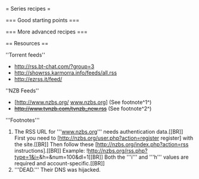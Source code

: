 = Series recipes =

=== Good starting points ===

 [wiki:Cookbook/Series/SimpleSeries Very basic series configuration]::
 [wiki:Cookbook/Series/Preset Manage series and multiple feeds easily]::
 [wiki:Cookbook/Series/SetPath Set torrent client download path from series name]::

=== More advanced recipes ===

 [wiki:Cookbook/Series/Sort Sort Downloads with FlexGet]::
 [wiki:Cookbook/Series/DelugeMovedone Set deluge options trough series groups]::
 [wiki:Cookbook/Series/Advanced Advanced example with setting groups and qualities]::
 [wiki:Cookbook/Series/DelugeThetvdbSeries Advanced deluge/thetvdb config showing many features]::
 [wiki:Cookbook/Series/DelugeSeriesLabel Set deluge labels to the series name]::
 [wiki:Cookbook/Series/AdvancedTransmissionAndDownloadManagement Download series with transmission (advanced)]::
 [wiki:Cookbook/Series/TimeframeWithMinMaxQuality Timeframe with min and max qualities]::
 [wiki:Cookbook/Series/PremieresGenres Get series premieres with genre filtering]::
 [wiki:Cookbook/Urlrewrite/nzbclub Fix the nzbclub feed to get series]::
 [wiki:Cookbook/Movies/TraktUpload Upload movie/tv collection to trakt.tv]::
 [wiki:Cookbook/Series/SeriesSabNZBd Set category from series name with sabnzbd]::
 [wiki:Cookbook/Series/pogdesign Use pogdesign.co.uk/cat as input for import_series]::
 [wiki:Cookbook/Series/next-episode Use next-episode.net as input for import_series]::
 
== Resources ==

''Torrent feeds''

 * http://rss.bt-chat.com/?group=3
 * http://showrss.karmorra.info/feeds/all.rss
 * http://ezrss.it/feed/

''NZB Feeds''

 * [http://www.nzbs.org/ www.nzbs.org] (See footnote^1^)
 * ~~http://www.tvnzb.com/tvnzb_new.rss~~ (See footnote^2^)

'''Footnotes'''

 1. The RSS URL for '''www.nzbs.org''' needs authentication data.[[BR]]
 First you need to [http://nzbs.org/user.php?action=register register] with the site.[[BR]]
 Then follow these [http://nzbs.org/index.php?action=rss instructions].[[BR]]
 Example: !http://nzbs.org/rss.php?type=1&i=<uid>&h=<hash>&num=100&dl=1[[BR]]
 Both the '''i''' and '''h''' values are required and account-specific.[[BR]] 
 2. '''DEAD.'''  Their DNS was hijacked.